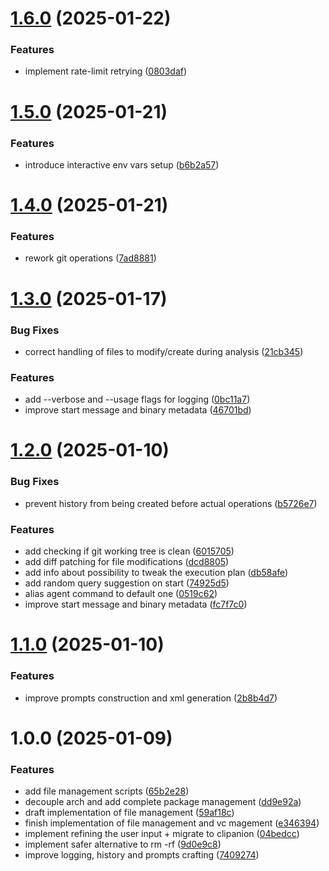 # [1.6.0](https://github.com/Blazity/nefi/compare/v1.5.0...v1.6.0) (2025-01-22)


### Features

* implement rate-limit retrying ([0803daf](https://github.com/Blazity/nefi/commit/0803dafa529cbeb9df15db4fc3f866235fd8085c))

# [1.5.0](https://github.com/Blazity/nefi/compare/v1.4.0...v1.5.0) (2025-01-21)


### Features

* introduce interactive env vars setup ([b6b2a57](https://github.com/Blazity/nefi/commit/b6b2a571885abe0994ad5960e2b0db5ebc8d4cda))

# [1.4.0](https://github.com/Blazity/nefi/compare/v1.3.0...v1.4.0) (2025-01-21)


### Features

* rework git operations ([7ad8881](https://github.com/Blazity/nefi/commit/7ad88816b608e0fa52fcd3df251bf625f6fa2954))

# [1.3.0](https://github.com/Blazity/nefi/compare/v1.2.0...v1.3.0) (2025-01-17)


### Bug Fixes

* correct handling of files to modify/create during analysis ([21cb345](https://github.com/Blazity/nefi/commit/21cb3450c0b2b877f1016241d844c8b838770d76))


### Features

* add --verbose and --usage flags for logging ([0bc11a7](https://github.com/Blazity/nefi/commit/0bc11a78aab94b4fd490f540ff5b072c022cbca5))
* improve start message and binary metadata ([46701bd](https://github.com/Blazity/nefi/commit/46701bdc2193c2250abac4d7127e8fd4e6c9d797))

# [1.2.0](https://github.com/Blazity/nefi/compare/v1.1.0...v1.2.0) (2025-01-10)


### Bug Fixes

* prevent history from being created before actual operations ([b5726e7](https://github.com/Blazity/nefi/commit/b5726e7b46463c8e29a1f1687ead166827acea6c))


### Features

* add checking if git working tree is clean ([6015705](https://github.com/Blazity/nefi/commit/6015705eb7b9e378b3c18ed121b323ac44953839))
* add diff patching for file modifications ([dcd8805](https://github.com/Blazity/nefi/commit/dcd880588d6f07e0f22a15e184ecb1823637f23a))
* add info about possibility to tweak the execution plan ([db58afe](https://github.com/Blazity/nefi/commit/db58afee23a3667bd1b860097546c87cd1b923ee))
* add random query suggestion on start ([74925d5](https://github.com/Blazity/nefi/commit/74925d573bde49a814debe7ff3764758c12afb73))
* alias agent command to default one ([0519c62](https://github.com/Blazity/nefi/commit/0519c62732dcaa000e66562c6603659e764f63be))
* improve start message and binary metadata ([fc7f7c0](https://github.com/Blazity/nefi/commit/fc7f7c0b592e8baf3237d69466b9d72bffaed10a))

# [1.1.0](https://github.com/Blazity/nefi/compare/v1.0.0...v1.1.0) (2025-01-10)


### Features

* improve prompts construction and xml generation ([2b8b4d7](https://github.com/Blazity/nefi/commit/2b8b4d778c6f5389d72159d66568d75177a8e28f))

# 1.0.0 (2025-01-09)


### Features

* add file management scripts ([65b2e28](https://github.com/Blazity/nefi/commit/65b2e28b2056ed57b3050ecfb89796b37398d93d))
* decouple arch and add complete package management ([dd9e92a](https://github.com/Blazity/nefi/commit/dd9e92ac566b50882f6d6900662d2bb9d6b6b0e0))
* draft implementation of file management ([59af18c](https://github.com/Blazity/nefi/commit/59af18cc5acca67667beea2928af95f7015efa4c))
* finish implementation of file management and vc magement ([e346394](https://github.com/Blazity/nefi/commit/e34639481fa20627aa63e89fdd1f96aa4aba9f01))
* implement refining the user input + migrate to clipanion ([04bedcc](https://github.com/Blazity/nefi/commit/04bedcc12c52964e9ad5be8bfbb824b7d5202e5b))
* implement safer alternative to rm -rf ([9d0e9c8](https://github.com/Blazity/nefi/commit/9d0e9c84a1a0ebc0ae40fac89241f4c8392f5211))
* improve logging, history and prompts crafting ([7409274](https://github.com/Blazity/nefi/commit/740927461ffecacfed1413231aeaed574b4f21af))
